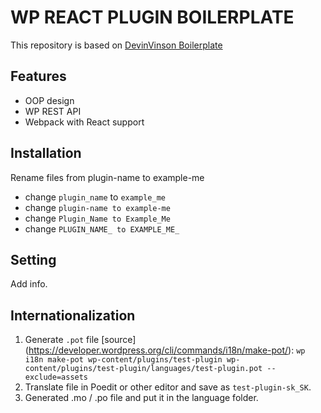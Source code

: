 # WP REACT PLUGIN BOILERPLATE
This repository is based on [DevinVinson Boilerplate](https://github.com/DevinVinson/WordPress-Plugin-Boilerplate)

## Features
- OOP design
- WP REST API
- Webpack with React support

## Installation
Rename files from plugin-name to example-me
- change `plugin_name` to `example_me`
- change `plugin-name to example-me`
- change `Plugin_Name to Example_Me`
- change `PLUGIN_NAME_ to EXAMPLE_ME_`

## Setting
Add info.

## Internationalization
1. Generate `.pot` file [source] (https://developer.wordpress.org/cli/commands/i18n/make-pot/):
`wp i18n make-pot wp-content/plugins/test-plugin wp-content/plugins/test-plugin/languages/test-plugin.pot --exclude=assets`
2. Translate file in Poedit or other editor and save as `test-plugin-sk_SK`.
3. Generated .mo / .po file and put it in the language folder. 

